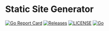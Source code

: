# Static Site Generator

[![Go Report Card](https://goreportcard.com/badge/nthnca/ssg)](https://goreportcard.com/report/nthnca/ssg)
[![Releases](https://img.shields.io/github/release-pre/nthnca/ssg.svg?sort=semver)](https://github.com/nthnca/ssg/releases)
[![LICENSE](https://img.shields.io/github/license/nthnca/ssg.svg)](https://github.com/nthnca/ssg/blob/master/LICENSE)
[![Go](https://github.com/nthnca/ssg/workflows/Go/badge.svg)](https://github.com/nthnca/ssg/actions?query=workflow%3AGo)
